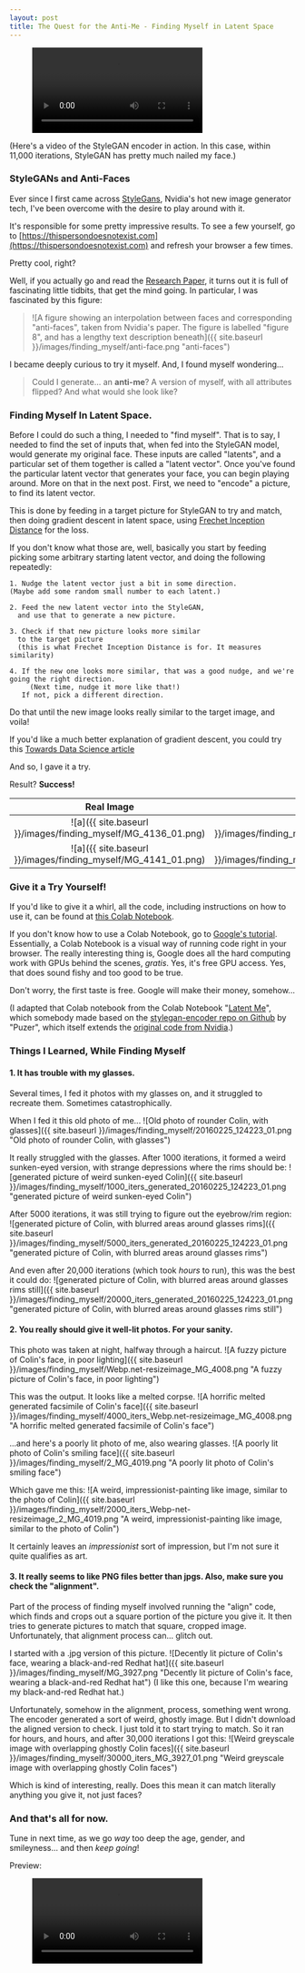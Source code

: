 ```yaml
---
layout: post
title: The Quest for the Anti-Me - Finding Myself in Latent Space
---
```


<figure>
  <video src="{{ site.baseurl }}/images/finding_myself/11k_iterations_256x256_200ms_MG_4136_spedup.mp4" controls autoplay/>
</figure>

(Here's a video of the StyleGAN encoder in action. In this case, within 11,000 iterations, StyleGAN has pretty much nailed my face.)

### StyleGANs and Anti-Faces
Ever since I first came across [StyleGans](https://arxiv.org/abs/1812.04948), Nvidia's hot new image generator tech, I've been overcome with the desire to play around with it. 

It's responsible for some pretty impressive results. To see a few yourself, go to [https://thispersondoesnotexist.com](https://thispersondoesnotexist.com) and refresh your browser a few times. 

Pretty cool, right? 

Well, if you actually go and read the [Research Paper](https://arxiv.org/pdf/1812.04948.pdf), it turns out it is full of fascinating little tidbits, that get the mind going. In particular, I was fascinated by this figure: 

> ![A figure showing an interpolation between faces and corresponding "anti-faces", taken from Nvidia's paper. The figure is labelled "figure 8", and has a lengthy text description beneath]({{ site.baseurl }}/images/finding_myself/anti-face.png  "anti-faces")

I became deeply curious to try it myself. And, I found myself wondering... 

> Could I generate... an **anti-me**? A version of myself, with all attributes flipped? And what would she look like?

### Finding Myself In Latent Space.

Before I could do such a thing, I needed to "find myself". That is to say, I needed to find the set of inputs that, when fed into the StyleGAN model, would generate my original face. These inputs are called "latents", and a particular set of them together is called a "latent vector". Once you've found the particular latent vector that generates your face, you can begin playing around. More on that in the next post. First, we need to "encode" a picture, to find its latent vector.

This is done by feeding in a target picture for StyleGAN to try and match, then doing gradient descent in latent space, using [Frechet Inception Distance](https://nealjean.com/ml/frechet-inception-distance/) for the loss. 

If you don't know what those are, well, basically you start by feeding picking some arbitrary starting latent vector, and doing the following repeatedly:

```
1. Nudge the latent vector just a bit in some direction. 
(Maybe add some random small number to each latent.)

2. Feed the new latent vector into the StyleGAN, 
  and use that to generate a new picture. 
  
3. Check if that new picture looks more similar 
  to the target picture 
  (this is what Frechet Inception Distance is for. It measures similarity)
  
4. If the new one looks more similar, that was a good nudge, and we're going the right direction. 
     (Next time, nudge it more like that!)
   If not, pick a different direction.
```

Do that until the new image looks really similar to the target image, and voila!

If you'd like a much better explanation of gradient descent, you could try this [Towards Data Science article](https://towardsdatascience.com/gradient-descent-in-a-nutshell-eaf8c18212f0)

And so, I gave it a try. 

Result? **Success!**


Real Image                 |  Generated Image
:-------------------------:|:-------------------------:
![a]({{ site.baseurl }}/images/finding_myself/MG_4136_01.png)  |  ![a]({{ site.baseurl }}/images/finding_myself/00057000_iterations__MG_4136_01.png)
![a]({{ site.baseurl }}/images/finding_myself/MG_4141_01.png)  |  ![a]({{ site.baseurl }}/images/finding_myself/00013000_iterations__MG_4141_01.png)


### Give it a Try Yourself!

If you'd like to give it a whirl, all the code, including instructions on how to use it, can be found at [this Colab Notebook](https://github.com/cdleong/stylegan-encoder/blob/master/Latent_Me.ipynb). 

If you don't know how to use a Colab Notebook, go to [Google's tutorial](https://colab.research.google.com). Essentially, a Colab Notebook is a visual way of running code right in your browser. The really interesting thing is, Google does all the hard computing work with GPUs behind the scenes, _gratis_. Yes, it's free GPU access. Yes, that does sound fishy and too good to be true. 

Don't worry, the first taste is free. Google will make their money, somehow...

(I adapted that Colab notebook from the Colab Notebook "[Latent Me](https://colab.research.google.com/drive/139OhnW0O_3-4IrnUCXRkO9nJn38qcdsi)", which somebody made based on the [stylegan-encoder repo on Github](https://github.com/Puzer/stylegan-encoder) by "Puzer", which itself extends the [original code from Nvidia](https://github.com/NVlabs/stylegan).)

### Things I Learned, While Finding Myself

#### 1. It has trouble with my glasses. 

Several times, I fed it photos with my glasses on, and it struggled to recreate them. Sometimes catastrophically.



When I fed it this old photo of me...
![Old photo of rounder Colin, with glasses]({{ site.baseurl }}/images/finding_myself/20160225_124223_01.png  "Old photo of rounder Colin, with glasses")

It really struggled with the glasses. After 1000 iterations, it formed a weird sunken-eyed version, with strange depressions where the rims should be:
![generated picture of weird sunken-eyed Colin]({{ site.baseurl }}/images/finding_myself/1000_iters_generated_20160225_124223_01.png  "generated picture of weird sunken-eyed Colin")

After 5000 iterations, it was still trying to figure out the eyebrow/rim region:
![generated picture of Colin, with blurred areas around glasses rims]({{ site.baseurl }}/images/finding_myself/5000_iters_generated_20160225_124223_01.png  "generated picture of Colin, with blurred areas around glasses rims")

And even after 20,000 iterations (which took _hours_ to run), this was the best it could do:
![generated picture of Colin, with blurred areas around glasses rims still]({{ site.baseurl }}/images/finding_myself/20000_iters_generated_20160225_124223_01.png  "generated picture of Colin, with blurred areas around glasses rims still")

#### 2. You really should give it well-lit photos. For your sanity.

This photo was taken at night, halfway through a haircut.
![A fuzzy picture of Colin's face, in poor lighting]({{ site.baseurl }}/images/finding_myself/Webp.net-resizeimage_MG_4008.png  "A fuzzy picture of Colin's face, in poor lighting")

This was the output. It looks like a melted corpse.
![A horrific melted generated facsimile of Colin's face]({{ site.baseurl }}/images/finding_myself/4000_iters_Webp.net-resizeimage_MG_4008.png  "A horrific melted generated facsimile of Colin's face")


...and here's a poorly lit photo of me, also wearing glasses.
![A poorly lit photo of Colin's smiling face]({{ site.baseurl }}/images/finding_myself/2_MG_4019.png  "A poorly lit photo of Colin's smiling face")

Which gave me this:
![A weird, impressionist-painting like image, similar to the photo of Colin]({{ site.baseurl }}/images/finding_myself/2000_iters_Webp-net-resizeimage_2_MG_4019.png  "A weird, impressionist-painting like image, similar to the photo of Colin")

It certainly leaves an _impressionist_ sort of impression, but I'm not sure it quite qualifies as art.



#### 3. It really seems to like PNG files better than jpgs. Also, make sure you check the "alignment".

Part of the process of finding myself involved running the "align" code, which finds and crops out a square portion of the picture you give it. It then tries to generate pictures to match that square, cropped image. Unfortunately, that alignment process can... glitch out. 

I started with a .jpg version of this picture. 
![Decently lit picture of Colin's face, wearing a black-and-red Redhat hat]({{ site.baseurl }}/images/finding_myself/MG_3927.png  "Decently lit picture of Colin's face, wearing a black-and-red Redhat hat")
(I like this one, because I'm wearing my black-and-red Redhat hat.)

Unfortunately, somehow in the alignment, process, something went wrong. The encoder generated a sort of weird, ghostly image. But I didn't download the aligned version to check. I just told it to start trying to match. So it ran for hours, and hours, and after 30,000 iterations I got this: 
![Weird greyscale image with overlapping ghostly Colin faces]({{ site.baseurl }}/images/finding_myself/30000_iters_MG_3927_01.png  "Weird greyscale image with overlapping ghostly Colin faces")

Which is kind of interesting, really. Does this mean it can match literally anything you give it, not just faces?

### And that's all for now.

Tune in next time, as we go _way_ too deep the age, gender, and smileyness... and then _keep going_!

Preview:
<figure>
  <video src="{{ site.baseurl }}/images/finding_myself/MG_4141_old.mp4" controls autoplay/>
</figure>
